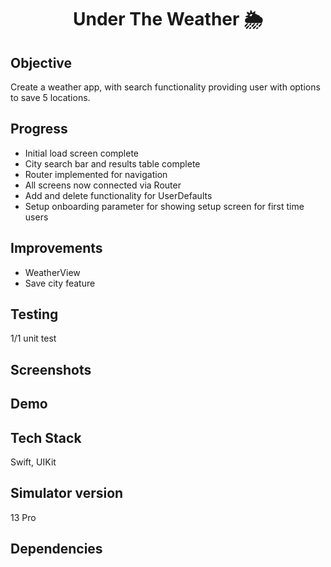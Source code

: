 <h1 align="center">

Under The Weather 🌦

</h1>

## Objective
Create a weather app, with search functionality providing user with options to save 5 locations.

## Progress
- Initial load screen complete
- City search bar and results table complete
- Router implemented for navigation
- All screens now connected via Router
- Add and delete functionality for UserDefaults
- Setup onboarding parameter for showing setup screen for first time users 

## Improvements
- WeatherView
- Save city feature

## Testing
1/1 unit test

## Screenshots

## Demo

## Tech Stack
Swift, UIKit

## Simulator version
13 Pro
## Dependencies

